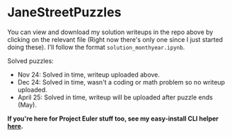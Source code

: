 # JaneStreetPuzzles
You can view and download my solution writeups in the repo above by clicking on the relevant file (Right now there's only one since I just started doing these). I'll follow the format `solution_monthyear.ipynb`.  
  
Solved puzzles:  
- Nov 24: Solved in time, writeup uploaded above.
- Dec 24: Solved in time, wasn't a coding or math problem so no writeup uploaded.
- April 25: Solved in time, writeup will be uploaded after puzzle ends (May).

**If you're here for Project Euler stuff too, see my easy-install CLI helper [here](https://github.com/arnav-42/projecteuler_cli).**
